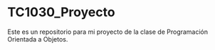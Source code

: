 # TC1030_Proyecto
Este es un repositorio para mi proyecto de la clase de Programación Orientada a Objetos.
